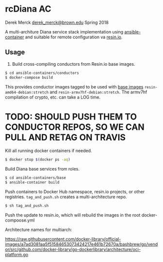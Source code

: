 rcDiana AC
===================

Derek Merck <derek_merck@brown.edu>
Spring 2018

A multi-architure Diana service stack implementation using [ansible-container][] and suitable for remote configuration va  [resin.io][].

[ansible-container]: https://docs.ansible.com/ansible-container/
[resin.io]: https://www.resin.io

Usage
-------------------

1. Build cross-compiling conductors from Resin.io base images.

```bash
$ cd ansible-containers/conductors
$ docker-compose build
```

This provides conductor images tagged to be used with [base images](https://docs.resin.io/reference/base-images/resin-base-images/) `resin-amd64-debian:stretch` and `resin-armv7hf-debian:stretch`.  The armv7hf compilation of crypto, etc. can take a LOG time.

# TODO: SHOULD PUSH THEM TO CONDUCTOR REPOS, SO WE CAN PULL AND RETAG ON TRAVIS

Kill all running docker containers if needed.

```bash
$ docker stop $(docker ps -aq)
```

Build Diana base services from roles.
```bash
$ cd ansible-containers/base
$ ansible-container build
```

Push containers to Docker Hub namespace, resin.io projects, or other registries.  `tag_and_push.sh` creates a multi-architecture repo.

```bash
$ sh tag_and_push.sh
```

Push the update to resin.io, which will rebuild the images in the root docker-compoose.yml



Architecture names for multiarch:

https://raw.githubusercontent.com/docker-library/official-images/a7ad3081aa5f51584653073424217e461b72670a/bashbrew/go/vendor/src/github.com/docker-library/go-dockerlibrary/architecture/oci-platform.go